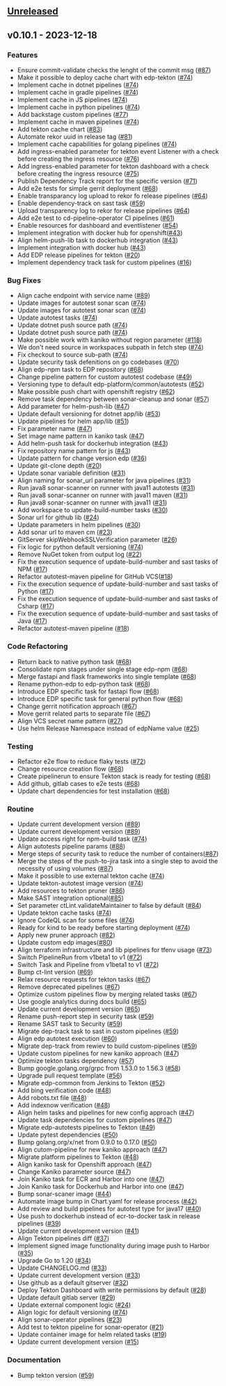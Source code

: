 <a name="unreleased"></a>
## [Unreleased]


<a name="v0.10.1"></a>
## v0.10.1 - 2023-12-18
### Features

- Ensure commit-validate checks the lenght of the commit msg ([#87](https://github.com/epam/edp-tekton/issues/87))
- Make it possible to deploy cache chart with edp-tekton ([#74](https://github.com/epam/edp-tekton/issues/74))
- Implement cache in dotnet pipelines ([#74](https://github.com/epam/edp-tekton/issues/74))
- Implement cache in gradle pipelines ([#74](https://github.com/epam/edp-tekton/issues/74))
- Implement cache in JS pipelines ([#74](https://github.com/epam/edp-tekton/issues/74))
- Implement cache in python pipelines ([#74](https://github.com/epam/edp-tekton/issues/74))
- Add backstage custom pipelines ([#77](https://github.com/epam/edp-tekton/issues/77))
- Implement cache in maven pipelines ([#74](https://github.com/epam/edp-tekton/issues/74))
- Add tekton cache chart ([#83](https://github.com/epam/edp-tekton/issues/83))
- Automate rekor uuid in release tag ([#81](https://github.com/epam/edp-tekton/issues/81))
- Implement cache capabilities for golang pipelines ([#74](https://github.com/epam/edp-tekton/issues/74))
- Add ingress-enabled parameter for tekton event Listener with a check before creating the ingress resource ([#76](https://github.com/epam/edp-tekton/issues/76))
- Add ingress-enabled parameter for tekton dashboard with a check before creating the ingress resource ([#75](https://github.com/epam/edp-tekton/issues/75))
- Publish Dependency Track report for the specific version ([#71](https://github.com/epam/edp-tekton/issues/71))
- Add e2e tests for simple gerrit deployment ([#68](https://github.com/epam/edp-tekton/issues/68))
- Enable transparancy log upload to rekor fo release pipelines ([#64](https://github.com/epam/edp-tekton/issues/64))
- Enable dependency-track on sast task ([#59](https://github.com/epam/edp-tekton/issues/59))
- Upload transparency log to rekor for release pipelines ([#64](https://github.com/epam/edp-tekton/issues/64))
- Add e2e test to cd-pipeline-operator CI pipelines ([#61](https://github.com/epam/edp-tekton/issues/61))
- Enable resources for dashboard and eventlistener ([#54](https://github.com/epam/edp-tekton/issues/54))
- Implement integration with docker hub for openshift([#43](https://github.com/epam/edp-tekton/issues/43))
- Align helm-push-lib task to dockerhub integration ([#43](https://github.com/epam/edp-tekton/issues/43))
- Implement integration with docker hub ([#43](https://github.com/epam/edp-tekton/issues/43))
- Add EDP release pipelines for tekton ([#20](https://github.com/epam/edp-tekton/issues/20))
- Implement dependency track task for custom pipelines ([#16](https://github.com/epam/edp-tekton/issues/16))

### Bug Fixes

- Align cache endpoint with service name ([#89](https://github.com/epam/edp-tekton/issues/89))
- Update images for autotest sonar scan ([#74](https://github.com/epam/edp-tekton/issues/74))
- Update images for autotest sonar scan ([#74](https://github.com/epam/edp-tekton/issues/74))
- Update autotest tasks ([#74](https://github.com/epam/edp-tekton/issues/74))
- Update dotnet push source path ([#74](https://github.com/epam/edp-tekton/issues/74))
- Update dotnet push source path ([#74](https://github.com/epam/edp-tekton/issues/74))
- Make possible work with kaniko without region parameter ([#118](https://github.com/epam/edp-tekton/issues/118))
- We don't need source in workspaces subpath in fetch step ([#74](https://github.com/epam/edp-tekton/issues/74))
- Fix checkout to source sub-path ([#74](https://github.com/epam/edp-tekton/issues/74))
- Update security task defenitions on go codebases ([#70](https://github.com/epam/edp-tekton/issues/70))
- Align edp-npm task to EDP repository ([#68](https://github.com/epam/edp-tekton/issues/68))
- Change pipeline pattern for custom autotest codebase ([#49](https://github.com/epam/edp-tekton/issues/49))
- Versioning type to default edp-platform/common/autotests ([#52](https://github.com/epam/edp-tekton/issues/52))
- Make possible push chart with openshift registry ([#62](https://github.com/epam/edp-tekton/issues/62))
- Remove task dependency between sonar-cleanup and sonar ([#57](https://github.com/epam/edp-tekton/issues/57))
- Add parameter for helm-push-lib ([#47](https://github.com/epam/edp-tekton/issues/47))
- Update default versioning for dotnet app/lib ([#53](https://github.com/epam/edp-tekton/issues/53))
- Update pipelines for helm app/lib ([#51](https://github.com/epam/edp-tekton/issues/51))
- Fix parameter name ([#47](https://github.com/epam/edp-tekton/issues/47))
- Set image name pattern in kaniko task ([#47](https://github.com/epam/edp-tekton/issues/47))
- Add helm-push task for dockerhub integration ([#43](https://github.com/epam/edp-tekton/issues/43))
- Fix repository name pattern for js ([#43](https://github.com/epam/edp-tekton/issues/43))
- Update pattern for change version edp ([#36](https://github.com/epam/edp-tekton/issues/36))
- Update git-clone depth ([#20](https://github.com/epam/edp-tekton/issues/20))
- Update sonar variable definition ([#31](https://github.com/epam/edp-tekton/issues/31))
- Align naming for sonar_url parameter for java pipelines ([#31](https://github.com/epam/edp-tekton/issues/31))
- Run java8 sonar-scanner on runner with java11 autotests ([#31](https://github.com/epam/edp-tekton/issues/31))
- Run java8 sonar-scanner on runner with java11 maven ([#31](https://github.com/epam/edp-tekton/issues/31))
- Run java8 sonar-scanner on runner with java11 ([#31](https://github.com/epam/edp-tekton/issues/31))
- Add workspace to update-build-number tasks ([#30](https://github.com/epam/edp-tekton/issues/30))
- Sonar url for github lib ([#24](https://github.com/epam/edp-tekton/issues/24))
- Update parameters in helm pipelines ([#30](https://github.com/epam/edp-tekton/issues/30))
- Add sonar url to maven cm ([#23](https://github.com/epam/edp-tekton/issues/23))
- GitServer skipWebhookSSLVerification parameter ([#26](https://github.com/epam/edp-tekton/issues/26))
- Fix logic for python default versioning ([#74](https://github.com/epam/edp-tekton/issues/74))
- Remove NuGet token from output log ([#22](https://github.com/epam/edp-tekton/issues/22))
- Fix the execution sequence of update-build-number and sast tasks of NPM ([#17](https://github.com/epam/edp-tekton/issues/17))
- Refactor autotest-maven pipeline for GitHub VCS([#18](https://github.com/epam/edp-tekton/issues/18))
- Fix the execution sequence of update-build-number and sast tasks of Python ([#17](https://github.com/epam/edp-tekton/issues/17))
- Fix the execution sequence of update-build-number and sast tasks of Csharp ([#17](https://github.com/epam/edp-tekton/issues/17))
- Fix the execution sequence of update-build-number and sast tasks of Java ([#17](https://github.com/epam/edp-tekton/issues/17))
- Refactor autotest-maven pipeline ([#18](https://github.com/epam/edp-tekton/issues/18))

### Code Refactoring

- Return back to native python task ([#68](https://github.com/epam/edp-tekton/issues/68))
- Consolidate npm stages under single stage edp-npm ([#68](https://github.com/epam/edp-tekton/issues/68))
- Merge fastapi and flask frameworks into single template ([#68](https://github.com/epam/edp-tekton/issues/68))
- Rename python-edp to edp-python task ([#68](https://github.com/epam/edp-tekton/issues/68))
- Introduce EDP specific task for fastapi flow ([#68](https://github.com/epam/edp-tekton/issues/68))
- Introduce EDP specific task for general python flow ([#68](https://github.com/epam/edp-tekton/issues/68))
- Change gerrit notification approach ([#67](https://github.com/epam/edp-tekton/issues/67))
- Move gerrit related parts to separate file ([#67](https://github.com/epam/edp-tekton/issues/67))
- Align VCS secret name pattern ([#27](https://github.com/epam/edp-tekton/issues/27))
- Use helm Release Namespace instead of edpName value ([#25](https://github.com/epam/edp-tekton/issues/25))

### Testing

- Refactor e2e flow to reduce flaky tests ([#72](https://github.com/epam/edp-tekton/issues/72))
- Change resource creation flow ([#68](https://github.com/epam/edp-tekton/issues/68))
- Create pipelinerun to ensure Tekton stack is ready for testing ([#68](https://github.com/epam/edp-tekton/issues/68))
- Add github, gitlab cases to e2e tests ([#68](https://github.com/epam/edp-tekton/issues/68))
- Update chart dependencies for test installation ([#68](https://github.com/epam/edp-tekton/issues/68))

### Routine

- Update current development version ([#89](https://github.com/epam/edp-tekton/issues/89))
- Update current development version ([#89](https://github.com/epam/edp-tekton/issues/89))
- Update access right for npm-build task ([#74](https://github.com/epam/edp-tekton/issues/74))
- Align autotests pipeline params ([#88](https://github.com/epam/edp-tekton/issues/88))
- Merge steps of security task to reduce the number of containers([#87](https://github.com/epam/edp-tekton/issues/87))
- Merge the steps of the push-to-jira task into a single step to avoid the necessity of using volumes ([#87](https://github.com/epam/edp-tekton/issues/87))
- Make it possible to use external tekton cache ([#74](https://github.com/epam/edp-tekton/issues/74))
- Update tekton-autotest image version ([#74](https://github.com/epam/edp-tekton/issues/74))
- Add resources to tekton pruner ([#86](https://github.com/epam/edp-tekton/issues/86))
- Make SAST integration optional([#85](https://github.com/epam/edp-tekton/issues/85))
- Set parameter ctLint.validateMaintainer to false by default ([#84](https://github.com/epam/edp-tekton/issues/84))
- Update tekton cache tasks ([#74](https://github.com/epam/edp-tekton/issues/74))
- Ignore CodeQL scan for some files ([#74](https://github.com/epam/edp-tekton/issues/74))
- Ready for kind to be ready before starting deployment ([#74](https://github.com/epam/edp-tekton/issues/74))
- Apply new pruner approach ([#82](https://github.com/epam/edp-tekton/issues/82))
- Update custom edp images([#80](https://github.com/epam/edp-tekton/issues/80))
- Align terraform infrastructure and lib pipelines for tfenv usage ([#73](https://github.com/epam/edp-tekton/issues/73))
- Switch PipelineRun from v1beta1 to v1 ([#72](https://github.com/epam/edp-tekton/issues/72))
- Switch Task and Pipeline from v1beta1 to v1 ([#72](https://github.com/epam/edp-tekton/issues/72))
- Bump ct-lint version ([#69](https://github.com/epam/edp-tekton/issues/69))
- Relax resource requests for tekton tasks ([#67](https://github.com/epam/edp-tekton/issues/67))
- Remove deprecated pipelines ([#67](https://github.com/epam/edp-tekton/issues/67))
- Optimize custom pipelines flow by merging related tasks ([#67](https://github.com/epam/edp-tekton/issues/67))
- Use google analytics during docs build ([#65](https://github.com/epam/edp-tekton/issues/65))
- Update current development version ([#65](https://github.com/epam/edp-tekton/issues/65))
- Rename push-report step in security task ([#59](https://github.com/epam/edp-tekton/issues/59))
- Rename SAST task to Security ([#59](https://github.com/epam/edp-tekton/issues/59))
- Migrate dep-track task to sast in custom pipelines ([#59](https://github.com/epam/edp-tekton/issues/59))
- Align edp autotest execution ([#60](https://github.com/epam/edp-tekton/issues/60))
- Migrate dep-track from rewiev to build custom-pipelines ([#59](https://github.com/epam/edp-tekton/issues/59))
- Update custom pipelines for new kaniko approach ([#47](https://github.com/epam/edp-tekton/issues/47))
- Optimize tekton tasks dependency ([#57](https://github.com/epam/edp-tekton/issues/57))
- Bump google.golang.org/grpc from 1.53.0 to 1.56.3 ([#58](https://github.com/epam/edp-tekton/issues/58))
- Upgrade pull request template ([#56](https://github.com/epam/edp-tekton/issues/56))
- Migrate edp-common from Jenkins to Tekton ([#52](https://github.com/epam/edp-tekton/issues/52))
- Add bing verification code ([#48](https://github.com/epam/edp-tekton/issues/48))
- Add robots.txt file ([#48](https://github.com/epam/edp-tekton/issues/48))
- Add indexnow verification ([#48](https://github.com/epam/edp-tekton/issues/48))
- Align helm tasks and pipelines for new config approach ([#47](https://github.com/epam/edp-tekton/issues/47))
- Update task dependencies for custom pipelines ([#47](https://github.com/epam/edp-tekton/issues/47))
- Migrate edp-autotests pipelines to Tekton ([#49](https://github.com/epam/edp-tekton/issues/49))
- Update pytest dependencies ([#50](https://github.com/epam/edp-tekton/issues/50))
- Bump golang.org/x/net from 0.9.0 to 0.17.0 ([#50](https://github.com/epam/edp-tekton/issues/50))
- Align cutom-pipeline for new kaniko approach ([#47](https://github.com/epam/edp-tekton/issues/47))
- Migrate platform pipelines to Tekton ([#48](https://github.com/epam/edp-tekton/issues/48))
- Align kaniko task for Openshift approach ([#47](https://github.com/epam/edp-tekton/issues/47))
- Change Kaniko parameter source ([#47](https://github.com/epam/edp-tekton/issues/47))
- Join Kaniko task for ECR and Harbor into one ([#47](https://github.com/epam/edp-tekton/issues/47))
- Join Kaniko task for Dockerhub and Harbor into one ([#47](https://github.com/epam/edp-tekton/issues/47))
- Bump sonar-scaner image ([#44](https://github.com/epam/edp-tekton/issues/44))
- Automate image bump in Chart.yaml for release process ([#42](https://github.com/epam/edp-tekton/issues/42))
- Add review and build pipelines for autotest type for java17 ([#40](https://github.com/epam/edp-tekton/issues/40))
- Use push to dockerhub instead of ecr-to-docker task in release pipelines ([#39](https://github.com/epam/edp-tekton/issues/39))
- Update current development version ([#41](https://github.com/epam/edp-tekton/issues/41))
- Align Tekton pipelines diff ([#37](https://github.com/epam/edp-tekton/issues/37))
- Implement signed image functionality during image push to Harbor ([#35](https://github.com/epam/edp-tekton/issues/35))
- Upgrade Go to 1.20 ([#34](https://github.com/epam/edp-tekton/issues/34))
- Update CHANGELOG.md ([#33](https://github.com/epam/edp-tekton/issues/33))
- Update current development version ([#33](https://github.com/epam/edp-tekton/issues/33))
- Use github as a default gitserver ([#32](https://github.com/epam/edp-tekton/issues/32))
- Deploy Tekton Dashboard with write permissions by default ([#28](https://github.com/epam/edp-tekton/issues/28))
- Update default gitlab server ([#29](https://github.com/epam/edp-tekton/issues/29))
- Update external component logic ([#24](https://github.com/epam/edp-tekton/issues/24))
- Align logic for default versioning ([#74](https://github.com/epam/edp-tekton/issues/74))
- Align sonar-operator pipelines ([#23](https://github.com/epam/edp-tekton/issues/23))
- Add test to tekton pipeline for sonar-operator ([#21](https://github.com/epam/edp-tekton/issues/21))
- Update container image for helm related tasks ([#19](https://github.com/epam/edp-tekton/issues/19))
- Update current development version ([#15](https://github.com/epam/edp-tekton/issues/15))

### Documentation

- Bump tekton version ([#59](https://github.com/epam/edp-tekton/issues/59))


[Unreleased]: https://github.com/epam/edp-tekton/compare/v0.10.1...HEAD
